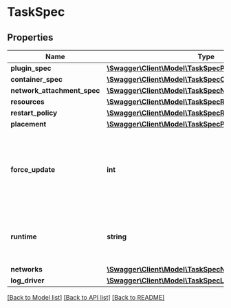 # TaskSpec

## Properties
Name | Type | Description | Notes
------------ | ------------- | ------------- | -------------
**plugin_spec** | [**\Swagger\Client\Model\TaskSpecPluginSpec**](TaskSpecPluginSpec.md) |  | [optional] 
**container_spec** | [**\Swagger\Client\Model\TaskSpecContainerSpec**](TaskSpecContainerSpec.md) |  | [optional] 
**network_attachment_spec** | [**\Swagger\Client\Model\TaskSpecNetworkAttachmentSpec**](TaskSpecNetworkAttachmentSpec.md) |  | [optional] 
**resources** | [**\Swagger\Client\Model\TaskSpecResources**](TaskSpecResources.md) |  | [optional] 
**restart_policy** | [**\Swagger\Client\Model\TaskSpecRestartPolicy**](TaskSpecRestartPolicy.md) |  | [optional] 
**placement** | [**\Swagger\Client\Model\TaskSpecPlacement**](TaskSpecPlacement.md) |  | [optional] 
**force_update** | **int** | A counter that triggers an update even if no relevant parameters have been changed. | [optional] 
**runtime** | **string** | Runtime is the type of runtime specified for the task executor. | [optional] 
**networks** | [**\Swagger\Client\Model\TaskSpecNetworks[]**](TaskSpecNetworks.md) |  | [optional] 
**log_driver** | [**\Swagger\Client\Model\TaskSpecLogDriver**](TaskSpecLogDriver.md) |  | [optional] 

[[Back to Model list]](../README.md#documentation-for-models) [[Back to API list]](../README.md#documentation-for-api-endpoints) [[Back to README]](../README.md)


